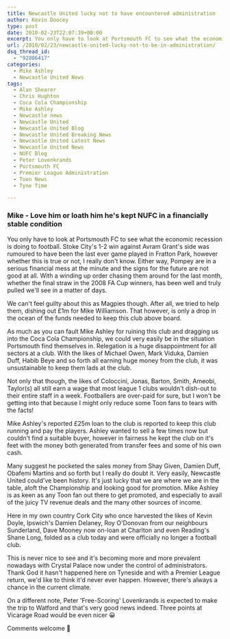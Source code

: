 ```yaml
---
title: Newcastle United lucky not to have encountered administration
author: Kevin Doocey
type: post
date: 2010-02-23T22:07:39+00:00
excerpt: You only have to look at Portsmouth FC to see what the economic..
url: /2010/02/23/newcastle-united-lucky-not-to-be-in-administration/
dsq_thread_id:
  - "92806417"
categories:
  - Mike Ashley
  - Newcastle United News
tags:
  - Alan Shearer
  - Chris Hughton
  - Coca Cola Championship
  - Mike Ashley
  - Newcastle news
  - Newcastle United
  - Newcastle United Blog
  - Newcastle United Breaking News
  - Newcastle United Latest News
  - Newcastle United News
  - NUFC Blog
  - Peter Lovenkrands
  - Portsmouth FC
  - Premier League Administration
  - Toon News
  - Tyne Time

---
```

### Mike - Love him or loath him he's kept NUFC in a financially stable condition

You only have to look at Portsmouth FC to see what the economic recession is doing to football. Stoke City's 1-2 win against Avram Grant's side was rumoured to have been the last ever game played in Fratton Park, however whether this is true or not, I really don't know. Either way, Pompey are in a serious financial mess at the minute and the signs for the future are not good at all.  With a winding up order chasing them around for the last month, whether the final straw in the 2008 FA Cup winners, has been well and truly pulled we'll see in a matter of days.

We can't feel guilty about this as Magpies though. After all, we tried to help them, dishing out £1m for Mike Williamson. That however, is only a drop in the ocean of the funds needed to keep this club above board.

As much as you can fault Mike Ashley for ruining this club and dragging us into the Coca Cola Championship, we could very easily be in the situation Portsmouth find themselves in. Relegation is a huge disappointment for all sectors at a club. With the likes of Michael Owen, Mark Viduka, Damien Duff, Habib Beye and so forth all earning huge money from the club, it was unsustainable to keep them lads at the club.

Not only that though, the likes of Coloccini, Jonas, Barton, Smith, Ameobi, Taylor(s) all still earn a wage that most league 1 clubs wouldn't dish-out to their entire staff in a week. Footballers are over-paid for sure, but I won't be getting into that because I might only reduce some Toon fans to tears with the facts!

Mike Ashley's reported £25m loan to the club is reported to keep this club running and pay the players. Ashley wanted to sell a few times now but couldn't find a suitable buyer, however in fairness he kept the club on it's feet with the money both generated from transfer fees and some of his own cash.

Many suggest he pocketed the sales money from Shay Given, Damien Duff, Obafemi Martins and so forth but I really do doubt it. Very easily, Newcastle United could've been history. It's just lucky that we are where we are in the table, aloft the Championship and looking good for promotion. Mike Ashley is as keen as any Toon fan out there to get promoted, and especially to avail of the juicy TV revenue deals and the many other sources of income.

Here in my own country Cork City who once harvested the likes of Kevin Doyle, Ipswich's Damien Delaney, Roy O'Donovan from our neighbours Sunderland, Dave Mooney now on-loan at Charlton and even Reading's Shane Long, folded as a club today and were officially no longer a football club.

This is never nice to see and it's becoming more and more prevalent nowadays with Crystal Palace now under the control of administrators. Thank God it hasn't happened here on Tyneside and with a Premier League return, we'd like to think it'd never ever happen. However, there's always a chance in the current climate.

On a different note, Peter 'Free-Scoring' Lovenkrands is expected to make the trip to Watford and that's very good news indeed. Three points at Vicarage Road would be even nicer 😀

Comments welcome 🙂
